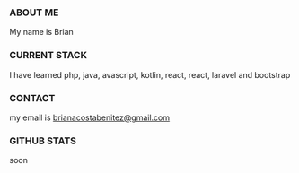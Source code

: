 ### ABOUT ME

My name is Brian
### CURRENT STACK

I have learned php, java, avascript, kotlin, react, react, laravel and bootstrap
### CONTACT

my email is brianacostabenitez@gmail.com
### GITHUB STATS
  
  soon
